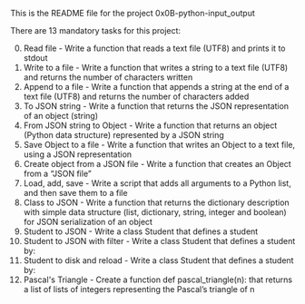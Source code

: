 This is the README file for the project 0x0B-python-input_output

There are 13 mandatory tasks for this project:

0. Read file - Write a function that reads a text file (UTF8) and prints it to stdout
1. Write to a file - Write a function that writes a string to a text file (UTF8) and returns the number of characters written
2. Append to a file - Write a function that appends a string at the end of a text file (UTF8) and returns the number of characters added
3. To JSON string - Write a function that returns the JSON representation of an object (string)
4. From JSON string to Object - Write a function that returns an object (Python data structure) represented by a JSON string
5. Save Object to a file - Write a function that writes an Object to a text file, using a JSON representation
6. Create object from a JSON file - Write a function that creates an Object from a “JSON file”
7. Load, add, save - Write a script that adds all arguments to a Python list, and then save them to a file
8. Class to JSON - Write a function that returns the dictionary description with simple data structure (list, dictionary, string, integer and boolean) for JSON serialization of an object
9. Student to JSON - Write a class Student that defines a student
10. Student to JSON with filter - Write a class Student that defines a student by:
11. Student to disk and reload - Write a class Student that defines a student by:
12. Pascal's Triangle - Create a function def pascal_triangle(n): that returns a list of lists of integers representing the Pascal’s triangle of n
